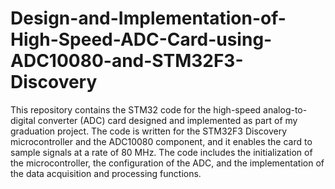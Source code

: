 # Design-and-Implementation-of-High-Speed-ADC-Card-using-ADC10080-and-STM32F3-Discovery
 
 This repository contains the STM32 code for the high-speed analog-to-digital converter (ADC) card designed and implemented as part of my graduation project. The code is written for the STM32F3 Discovery microcontroller and the ADC10080 component, and it enables the card to sample signals at a rate of 80 MHz. The code includes the initialization of the microcontroller, the configuration of the ADC, and the implementation of the data acquisition and processing functions.
